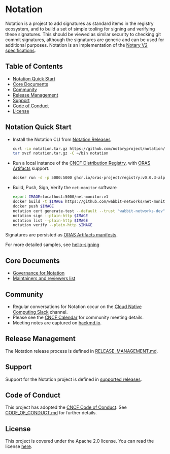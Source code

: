 # Notation

Notation is a project to add signatures as standard items in the registry ecosystem, and to build a set of simple tooling for signing and verifying these signatures. This should be viewed as similar security to checking git commit signatures, although the signatures are generic and can be used for additional purposes. Notation is an implementation of the [Notary V2 specifications][notaryv2-specs].

## Table of Contents

- [Notation Quick Start](#notation-quick-start)
- [Core Documents](#core-documents)
- [Community](#community)
- [Release Management](#release-management)
- [Support](#support)
- [Code of Conduct](#code-of-conduct)
- [License](#license)

## Notation Quick Start

- Install the Notation CLI from [Notation Releases][notation-releases]  
    ```bash
    curl -Lo notation.tar.gz https://github.com/notaryproject/notation/releases/download/v0.7.1-alpha.1/notation_0.7.1-alpha.1_linux_amd64.tar.gz
    tar xvzf notation.tar.gz -C ~/bin notation
    ```
- Run a local instance of the [CNCF Distribution Registry][cncf-distribution], with [ORAS Artifacts][artifact-manifest] support.
  ```bash
  docker run -d -p 5000:5000 ghcr.io/oras-project/registry:v0.0.3-alpha
  ```

- Build, Push, Sign, Verify the `net-monitor` software

  ```bash
  export IMAGE=localhost:5000/net-monitor:v1
  docker build -t $IMAGE https://github.com/wabbit-networks/net-monitor.git#main
  docker push $IMAGE
  notation cert generate-test --default --trust "wabbit-networks-dev"
  notation sign --plain-http $IMAGE
  notation list --plain-http $IMAGE
  notation verify --plain-http $IMAGE
  ```

Signatures are persisted as [ORAS Artifacts manifests][artifact-manifest].

For more detailed samples, see [hello-signing](docs/hello-signing.md)

## Core Documents

- [Governance for Notation](https://github.com/notaryproject/notary/blob/master/GOVERNANCE.md)
- [Maintainers and reviewers list](https://github.com/notaryproject/notary/blob/master/MAINTAINERS)

## Community

- Regular conversations for Notation occur on the [Cloud Native Computing Slack](https://app.slack.com/client/T08PSQ7BQ/CQUH8U287?) channel.
- Please see the [CNCF Calendar](https://www.cncf.io/calendar/) for community meeting details.
- Meeting notes are captured on [hackmd.io](https://hackmd.io/_vrqBGAOSUC_VWvFzWruZw).

## Release Management

The Notation release process is defined in [RELEASE_MANAGEMENT.md](RELEASE_MANAGEMENT.md#supported-releases).

## Support

Support for the Notation project is defined in [supported releases](RELEASE_MANAGEMENT.md#supported-releases).

## Code of Conduct

This project has adopted the [CNCF Code of Conduct](https://github.com/cncf/foundation/blob/master/code-of-conduct.md). See [CODE_OF_CONDUCT.md](CODE_OF_CONDUCT.md) for further details.

## License

This project is covered under the Apache 2.0 license. You can read the license [here](LICENSE).

[notation-releases]:      https://github.com/notaryproject/notation/releases/tag/v0.7.1-alpha.1
[notaryv2-specs]:         https://github.com/notaryproject/notaryproject
[artifact-manifest]:      https://github.com/oras-project/artifacts-spec/blob/main/artifact-manifest.md
[cncf-distribution]:      https://github.com/oras-project/distribution
